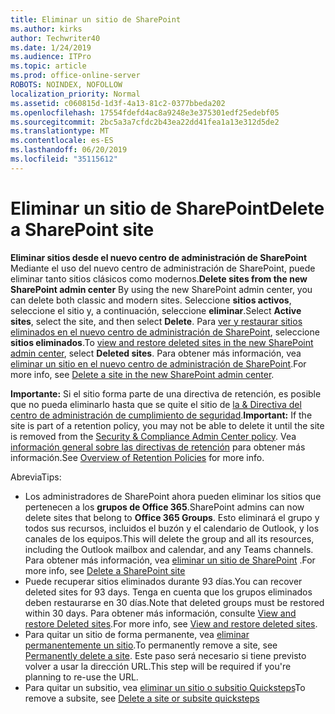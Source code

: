 ```yaml
---
title: Eliminar un sitio de SharePoint
ms.author: kirks
author: Techwriter40
ms.date: 1/24/2019
ms.audience: ITPro
ms.topic: article
ms.prod: office-online-server
ROBOTS: NOINDEX, NOFOLLOW
localization_priority: Normal
ms.assetid: c060815d-1d3f-4a13-81c2-0377bbeda202
ms.openlocfilehash: 17554fdefd4ac8a9248e3e375301edf25edebf05
ms.sourcegitcommit: 2bc5a3a7cfdc2b43ea22dd41fea1a13e312d5de2
ms.translationtype: MT
ms.contentlocale: es-ES
ms.lasthandoff: 06/20/2019
ms.locfileid: "35115612"
---
```

# <a name="delete-a-sharepoint-site"></a><span data-ttu-id="46008-102">Eliminar un sitio de SharePoint</span><span class="sxs-lookup"><span data-stu-id="46008-102">Delete a SharePoint site</span></span>
<span data-ttu-id="46008-103">**Eliminar sitios desde el nuevo centro de administración de SharePoint** Mediante el uso del nuevo centro de administración de SharePoint, puede eliminar tanto sitios clásicos como modernos.</span><span class="sxs-lookup"><span data-stu-id="46008-103">**Delete sites from the new SharePoint admin center** By using the new SharePoint admin center, you can delete both classic and modern sites.</span></span> <span data-ttu-id="46008-104">Seleccione **sitios activos**, seleccione el sitio y, a continuación, seleccione **eliminar**.</span><span class="sxs-lookup"><span data-stu-id="46008-104">Select **Active sites**, select the site, and then select **Delete**.</span></span> <span data-ttu-id="46008-105">Para [ver y restaurar sitios eliminados en el nuevo centro de administración de SharePoint](https://docs.microsoft.com/sharepoint/view-and-restore-deleted-sites-in-new-admin-center), seleccione **sitios eliminados**.</span><span class="sxs-lookup"><span data-stu-id="46008-105">To [view and restore deleted sites in the new SharePoint admin center](https://docs.microsoft.com/sharepoint/view-and-restore-deleted-sites-in-new-admin-center), select **Deleted sites**.</span></span> <span data-ttu-id="46008-106">Para obtener más información, vea [eliminar un sitio en el nuevo centro de administración de SharePoint](https://docs.microsoft.com/sharepoint/delete-site-collection#delete-a-site-in-the-new-sharepoint-admin-center).</span><span class="sxs-lookup"><span data-stu-id="46008-106">For more info, see [Delete a site in the new SharePoint admin center](https://docs.microsoft.com/sharepoint/delete-site-collection#delete-a-site-in-the-new-sharepoint-admin-center).</span></span>

<span data-ttu-id="46008-107">**Importante:** Si el sitio forma parte de una directiva de retención, es posible que no pueda eliminarlo hasta que se quite el sitio de [la &amp; Directiva del centro de administración de cumplimiento de seguridad](https://protection.office.com/?rfr=AdminCenter#/homepage).</span><span class="sxs-lookup"><span data-stu-id="46008-107">**Important:** If the site is part of a retention policy, you may not be able to delete it until the site is removed from the [Security &amp; Compliance Admin Center policy](https://protection.office.com/?rfr=AdminCenter#/homepage).</span></span> <span data-ttu-id="46008-108">Vea [información general sobre las directivas de retención](https://docs.microsoft.com/office365/securitycompliance/retention-policies#content-in-onedrive-accounts-and-sharepoint-sites) para obtener más información.</span><span class="sxs-lookup"><span data-stu-id="46008-108">See [Overview of Retention Policies](https://docs.microsoft.com/office365/securitycompliance/retention-policies#content-in-onedrive-accounts-and-sharepoint-sites) for more info.</span></span> 

<span data-ttu-id="46008-109">Abrevia</span><span class="sxs-lookup"><span data-stu-id="46008-109">Tips:</span></span>
- <span data-ttu-id="46008-110">Los administradores de SharePoint ahora pueden eliminar los sitios que pertenecen a los **grupos de Office 365**.</span><span class="sxs-lookup"><span data-stu-id="46008-110">SharePoint admins can now delete sites that belong to **Office 365 Groups**.</span></span> <span data-ttu-id="46008-111">Esto eliminará el grupo y todos sus recursos, incluidos el buzón y el calendario de Outlook, y los canales de los equipos.</span><span class="sxs-lookup"><span data-stu-id="46008-111">This will delete the group and all its resources, including the Outlook mailbox and calendar, and any Teams channels.</span></span> <span data-ttu-id="46008-112">Para obtener más información, vea [eliminar un sitio de SharePoint](https://docs.microsoft.com/sharepoint/manage-sites-in-new-admin-center#delete-a-site) .</span><span class="sxs-lookup"><span data-stu-id="46008-112">For more info, see [Delete a SharePoint site](https://docs.microsoft.com/sharepoint/manage-sites-in-new-admin-center#delete-a-site)</span></span>
- <span data-ttu-id="46008-113">Puede recuperar sitios eliminados durante 93 días.</span><span class="sxs-lookup"><span data-stu-id="46008-113">You can recover deleted sites for 93 days.</span></span> <span data-ttu-id="46008-114">Tenga en cuenta que los grupos eliminados deben restaurarse en 30 días.</span><span class="sxs-lookup"><span data-stu-id="46008-114">Note that deleted groups must be restored within 30 days.</span></span> <span data-ttu-id="46008-115">Para obtener más información, consulte [View and restore Deleted sites](https://docs.microsoft.com/sharepoint/view-and-restore-deleted-sites-in-new-admin-center).</span><span class="sxs-lookup"><span data-stu-id="46008-115">For more info, see [View and restore deleted sites](https://docs.microsoft.com/sharepoint/view-and-restore-deleted-sites-in-new-admin-center).</span></span>
- <span data-ttu-id="46008-116">Para quitar un sitio de forma permanente, vea [eliminar permanentemente un sitio](https://docs.microsoft.com/sharepoint/delete-site-collection#permanently-delete-a-site).</span><span class="sxs-lookup"><span data-stu-id="46008-116">To permanently remove a site, see [Permanently delete a site](https://docs.microsoft.com/sharepoint/delete-site-collection#permanently-delete-a-site).</span></span> <span data-ttu-id="46008-117">Este paso será necesario si tiene previsto volver a usar la dirección URL.</span><span class="sxs-lookup"><span data-stu-id="46008-117">This step will be required if you're planning to re-use the URL.</span></span> 
- <span data-ttu-id="46008-118">Para quitar un subsitio, vea [eliminar un sitio o subsitio Quicksteps](https://support.office.com/article/Delete-a-SharePoint-site-or-subsite-bc37b743-0cef-475e-9a8c-8fc4d40179fb#__bkmkshortcut)</span><span class="sxs-lookup"><span data-stu-id="46008-118">To remove a subsite, see [Delete a site or subsite quicksteps](https://support.office.com/article/Delete-a-SharePoint-site-or-subsite-bc37b743-0cef-475e-9a8c-8fc4d40179fb#__bkmkshortcut)</span></span>

